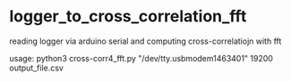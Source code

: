 # logger_to_cross_correlation_fft
reading logger via arduino serial and computing cross-correlatiojn with fft

usage: python3 cross-corr4_fft.py "/dev/tty.usbmodem1463401" 19200 output_file.csv
